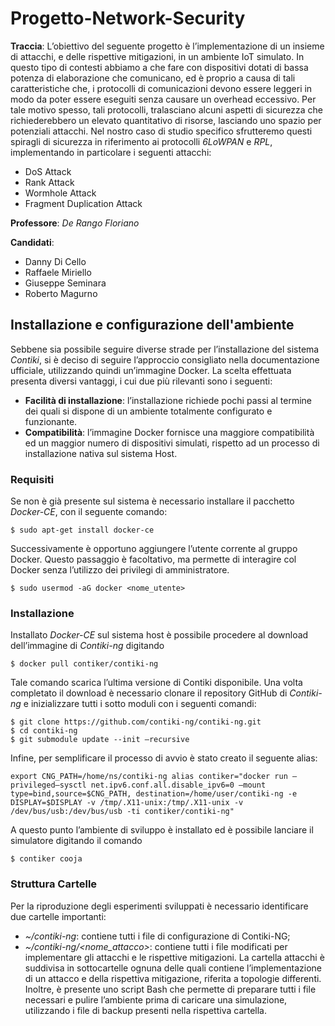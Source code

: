 # Progetto-Network-Security
**Traccia**: L’obiettivo del seguente progetto è l’implementazione di un insieme di attacchi, e delle rispettive mitigazioni, in un ambiente IoT simulato. In questo tipo di contesti abbiamo a che fare con dispositivi dotati di bassa potenza di elaborazione che comunicano, ed è proprio a causa di tali caratteristiche che, i protocolli di comunicazioni devono essere leggeri in modo da poter essere eseguiti senza causare un overhead eccessivo. Per tale motivo spesso, tali protocolli, tralasciano alcuni aspetti di sicurezza che richiederebbero un elevato quantitativo di risorse, lasciando uno spazio per potenziali attacchi. Nel nostro caso di studio specifico sfrutteremo questi spiragli di sicurezza in riferimento ai protocolli *6LoWPAN* e *RPL*, implementando in particolare i seguenti attacchi:
* DoS Attack
* Rank Attack
* Wormhole Attack
* Fragment Duplication Attack

**Professore**: _De Rango Floriano_

**Candidati**:
* Danny Di Cello 
* Raffaele Miriello 
* Giuseppe Seminara 
* Roberto Magurno 

## Installazione e configurazione dell'ambiente
Sebbene sia possibile seguire diverse strade per l’installazione del sistema *Contiki*, si è deciso di seguire l’approccio consigliato nella documentazione ufficiale, utilizzando quindi un’immagine Docker. La scelta effettuata presenta diversi vantaggi, i cui due più rilevanti sono i seguenti:
* **Facilità di installazione**: l’installazione richiede pochi passi al termine dei quali si dispone di un ambiente totalmente configurato e funzionante.
* **Compatibilità**: l’immagine Docker fornisce una maggiore compatibilità ed un maggior numero di dispositivi simulati, rispetto ad un processo di installazione nativa sul sistema Host.

### Requisiti
Se non è già presente sul sistema è necessario installare il pacchetto *Docker-CE*, con il seguente comando:
```shell
$ sudo apt-get install docker-ce
``` 
Successivamente è opportuno aggiungere l’utente corrente al gruppo Docker. Questo passaggio è facoltativo, ma permette di interagire col Docker senza l’utilizzo dei privilegi di amministratore.
```shell
$ sudo usermod -aG docker <nome_utente>
``` 

### Installazione 
Installato *Docker-CE* sul sistema host è possibile procedere al download dell’immagine di *Contiki-ng* digitando
```shell
$ docker pull contiker/contiki-ng
```
Tale comando scarica l’ultima versione di Contiki disponibile. Una volta completato il download è necessario clonare il repository GitHub di *Contiki-ng* e inizializzare tutti i sotto moduli con i seguenti comandi:
```shell
$ git clone https://github.com/contiki-ng/contiki-ng.git
$ cd contiki-ng
$ git submodule update --init –recursive
```
Infine, per semplificare il processo di avvio è stato creato il seguente alias:
```shell
export CNG_PATH=/home/ns/contiki-ng alias contiker="docker run –privileged–sysctl net.ipv6.conf.all.disable_ipv6=0 –mount type=bind,source=$CNG_PATH, destination=/home/user/contiki-ng -e DISPLAY=$DISPLAY -v /tmp/.X11-unix:/tmp/.X11-unix -v /dev/bus/usb:/dev/bus/usb -ti contiker/contiki-ng"
```
A questo punto l’ambiente di sviluppo è installato ed è possibile lanciare il simulatore digitando il comando 
```shell
$ contiker cooja
```

### Struttura Cartelle
Per la riproduzione degli esperimenti sviluppati è necessario identificare due cartelle importanti:
* *~/contiki-ng*: contiene tutti i file di configurazione di Contiki-NG;
* *~/contiki-ng/<nome_attacco>*: contiene tutti i file modificati per implementare gli attacchi e le rispettive mitigazioni.
La cartella attacchi è suddivisa in sottocartelle ognuna delle quali contiene l’implementazione di un attacco e della rispettiva mitigazione, riferita a topologie differenti. Inoltre, è presente uno script Bash che permette di preparare tutti i file necessari e pulire l’ambiente prima di caricare una simulazione, utilizzando i file di backup presenti nella rispettiva cartella.

